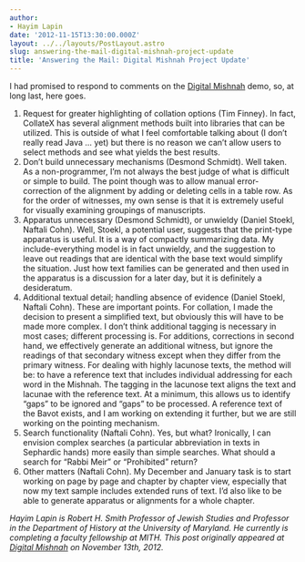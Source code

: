 ```yaml
---
author:
- Hayim Lapin
date: '2012-11-15T13:30:00.000Z'
layout: ../../layouts/PostLayout.astro
slug: answering-the-mail-digital-mishnah-project-update
title: 'Answering the Mail: Digital Mishnah Project Update'
---
```


I had promised to respond to comments on the [Digital Mishnah](http://digitalmishnah.org) demo, so, at long last, here goes.

1. Request for greater highlighting of collation options (Tim Finney). In fact, CollateX has several alignment methods built into libraries that can be utilized. This is outside of what I feel comfortable talking about (I don’t really read Java … yet) but there is no reason we can’t allow users to select methods and see what yields the best results.
2. Don’t build unnecessary mechanisms (Desmond Schmidt). Well taken. As a non-programmer, I’m not always the best judge of what is difficult or simple to build. The point though was to allow manual error-correction of the alignment by adding or deleting cells in a table row. As for the order of witnesses, my own sense is that it is extremely useful for visually examining groupings of manuscripts.
3. Apparatus unnecessary (Desmond Schmidt), or unwieldy (Daniel Stoekl, Naftali Cohn). Well, Stoekl, a potential user, suggests that the print-type apparatus is useful. It is a way of compactly summarizing data. My include-everything model is in fact unwieldy, and the suggestion to leave out readings that are identical with the base text would simplify the situation. Just how text families can be generated and then used in the apparatus is a discussion for a later day, but it is definitely a desideratum.
4. Additional textual detail; handling absence of evidence (Daniel Stoekl, Naftali Cohn). These are important points. For collation, I made the decision to present a simplified text, but obviously this will have to be made more complex. I don’t think additional tagging is necessary in most cases; different processing is. For additions, corrections in second hand, we effectively generate an additional witness, but ignore the readings of that secondary witness except when they differ from the primary witness. For dealing with highly lacunose texts, the method will be: to have a reference text that includes individual addressing for each word in the Mishnah. The tagging in the lacunose text aligns the text and lacunae with the reference text. At a minimum, this allows us to identify “gaps” to be ignored and “gaps” to be processed. A reference text of the Bavot exists, and I am working on extending it further, but we are still working on the pointing mechanism.
5. Search functionality (Naftali Cohn). Yes, but what? Ironically, I can envision complex searches (a particular abbreviation in texts in Sephardic hands) more easily than simple searches. What should a search for “Rabbi Meir” or “Prohibited” return?
6. Other matters (Naftali Cohn). My December and January task is to start working on page by page and chapter by chapter view, especially that now my text sample includes extended runs of text. I’d also like to be able to generate apparatus or alignments for a whole chapter.

_Hayim Lapin is Robert H. Smith Professor of Jewish Studies and Professor in the Department of History at the University of Maryland. He currently is completing a faculty fellowship at MITH. This post originally appeared at [Digital Mishnah](http://www.digitalmishnah.org/uncategorized/live-demo/) on November 13th, 2012._